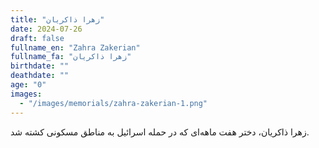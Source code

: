 ```yaml
---
title: "زهرا ذاکریان"
date: 2024-07-26
draft: false
fullname_en: "Zahra Zakerian"
fullname_fa: "زهرا ذاکریان"
birthdate: ""
deathdate: ""
age: "0"
images:
  - "/images/memorials/zahra-zakerian-1.png"
---
```


زهرا ذاکریان، دختر هفت ماهه‌ای که در حمله اسرائیل به مناطق مسکونی کشته شد.